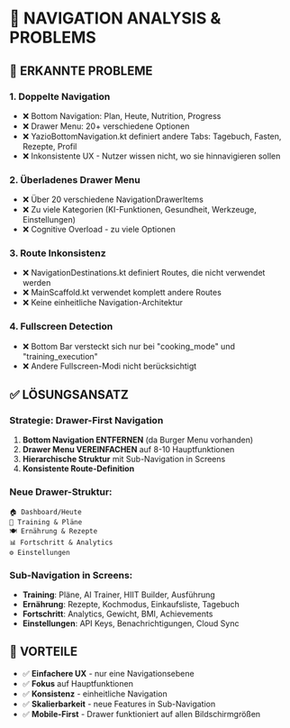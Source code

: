 # 🧭 NAVIGATION ANALYSIS & PROBLEMS

## 🚨 ERKANNTE PROBLEME

### 1. **Doppelte Navigation**
- ❌ Bottom Navigation: Plan, Heute, Nutrition, Progress 
- ❌ Drawer Menu: 20+ verschiedene Optionen
- ❌ YazioBottomNavigation.kt definiert andere Tabs: Tagebuch, Fasten, Rezepte, Profil
- ❌ Inkonsistente UX - Nutzer wissen nicht, wo sie hinnavigieren sollen

### 2. **Überladenes Drawer Menu**
- ❌ Über 20 verschiedene NavigationDrawerItems
- ❌ Zu viele Kategorien (KI-Funktionen, Gesundheit, Werkzeuge, Einstellungen)
- ❌ Cognitive Overload - zu viele Optionen

### 3. **Route Inkonsistenz**
- ❌ NavigationDestinations.kt definiert Routes, die nicht verwendet werden
- ❌ MainScaffold.kt verwendet komplett andere Routes
- ❌ Keine einheitliche Navigation-Architektur

### 4. **Fullscreen Detection**
- ❌ Bottom Bar versteckt sich nur bei "cooking_mode" und "training_execution"
- ❌ Andere Fullscreen-Modi nicht berücksichtigt

## ✅ LÖSUNGSANSATZ

### **Strategie: Drawer-First Navigation**
1. **Bottom Navigation ENTFERNEN** (da Burger Menu vorhanden)
2. **Drawer Menu VEREINFACHEN** auf 8-10 Hauptfunktionen
3. **Hierarchische Struktur** mit Sub-Navigation in Screens
4. **Konsistente Route-Definition**

### **Neue Drawer-Struktur:**
```
🏠 Dashboard/Heute
🎯 Training & Pläne  
🍽️ Ernährung & Rezepte
📊 Fortschritt & Analytics
⚙️ Einstellungen
```

### **Sub-Navigation in Screens:**
- **Training**: Pläne, AI Trainer, HIIT Builder, Ausführung
- **Ernährung**: Rezepte, Kochmodus, Einkaufsliste, Tagebuch
- **Fortschritt**: Analytics, Gewicht, BMI, Achievements
- **Einstellungen**: API Keys, Benachrichtigungen, Cloud Sync

## 🎯 VORTEILE
- ✅ **Einfachere UX** - nur eine Navigationsebene
- ✅ **Fokus** auf Hauptfunktionen
- ✅ **Konsistenz** - einheitliche Navigation
- ✅ **Skalierbarkeit** - neue Features in Sub-Navigation
- ✅ **Mobile-First** - Drawer funktioniert auf allen Bildschirmgrößen
